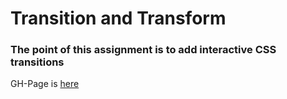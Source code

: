 # Transition and Transform

### The point of this assignment is to add interactive CSS transitions

GH-Page is [here](https://panc0046.github.io/transitions/transitions.html)
